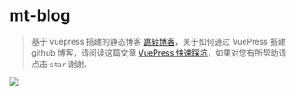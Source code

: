 # mt-blog

> 基于 vuepress 搭建的静态博客 [跳转博客](https://taoxusheng.github.io/mt-blog/)，关于如何通过 VuePress 搭建 github 博客，请阅读这篇文章 [VuePress 快速踩坑](https://https://zhuanlan.zhihu.com/p/36116211)，如果对您有所帮助请点击 `star` 谢谢。

<a href="https://taoxusheng.github.io/mt-blog/" target="_blank">
  <img src="https://github.com/TaoXuSheng/mt-blog/blob/master/blog.png"></img>
</a>

